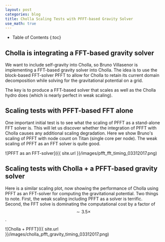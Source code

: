 ```yaml
---
layout: post
categories: blog
title: Cholla Scaling Tests with PFFT-based Gravity Solver
use_math: true
---
```


* Table of Contents
{:toc}


## Cholla is integrating a FFT-based gravity solver

We want to include self-gravity into Cholla, so Bruno Villasenor is implementing a FFT-based gravity solver into Cholla. The idea is to use the block-based FFT-solver PFFT to allow for Cholla to retain its current domain decomposition while solving for the gravitational potential on a grid.

The key is to produce a FFT-based solver that scales as well as the Cholla hydro does (which is nearly perfect in weak scaling).

## Scaling tests with PFFT-based FFT alone

One important initial test is to see what the scaling of PFFT as a stand-alone FFT solver is. This will let us discover whether the integration of PFFT with Cholla causes any additional scaling degradation. Here we show Bruno's scaling of PFFT with node count on Titan (single core per node).  The weak scaling of PFFT as an FFT solver is quite good.

![PFFT as an FFT-solver]({{ site.url }}/images/pfft_fft_timing_03312017.png)

## Scaling tests with Cholla + a PFFT-based gravity solver

Here is a similar scaling plot, now showing the performance of Cholla using PFFT as an FFT-solver for computing the gravitational potential. Two things to note.  First, the weak scaling including PFFT as a solver is terrific. Second, the FFT solve is dominating the computational cost by a factor of $$ \sim 3.5\times $$.

![Cholla + PFFT]({{ site.url }}/images/cholla_pfft_gravity_timing_03312017.png)

